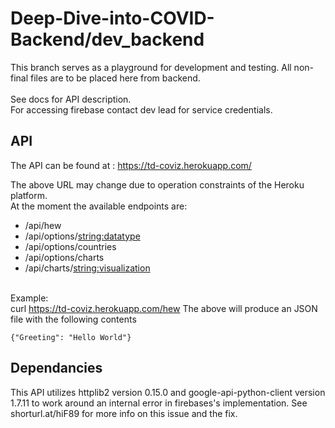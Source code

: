 # Deep-Dive-into-COVID-Backend/dev_backend
This branch serves as a playground for development and testing. All non-final files are to be placed here from
backend.<br /> <br />
See docs for API description. <br />
For accessing firebase contact dev lead for service credentials. <br />
## API 

The API can be found at : https://td-coviz.herokuapp.com/ <br />

The above URL may change due to operation constraints of the Heroku platform.<br />
At the moment the available endpoints are:
* /api/hew
* /api/options/<string:datatype>
* /api/options/countries
* /api/options/charts
* /api/charts/<string:visualization>

<br />Example:<br />
    curl https://td-coviz.herokuapp.com/hew
The above will produce an JSON file with the following contents

    {"Greeting": "Hello World"}

## Dependancies

This API utilizes httplib2 version 0.15.0 and google-api-python-client version 1.7.11 to work around an internal error in firebases's implementation.
See shorturl.at/hiF89 for more info on this issue and the fix.

